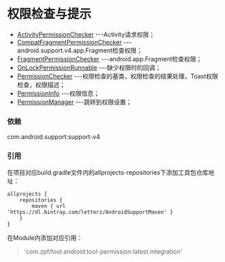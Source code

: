 权限检查与提示
=========
* [ActivityPermissionChecker](./src/main/java/com/zpf/tool/permission/ActivityPermissionChecker.java)
---Activity请求权限；
* [CompatFragmentPermissionChecker](./src/main/java/com/zpf/tool/permission/CompatFragmentPermissionChecker.java)
---android.support.v4.app.Fragment检查权限；
* [FragmentPermissionChecker](./src/main/java/com/zpf/tool/permission/FragmentPermissionChecker.java)
---android.app.Fragment检查权限；
* [OnLockPermissionRunnable](./src/main/java/com/zpf/tool/permission/OnLockPermissionRunnable.java)
---缺少权限时的回调；
* [PermissionChecker](./src/main/java/com/zpf/tool/permission/PermissionChecker.java)
---权限检查的基类，权限检查的结果处理，Toast权限检查，权限描述；
* [PermissionInfo](./src/main/java/com/zpf/tool/permission/PermissionInfo.java)
---权限信息；
* [PermissionManager](./src/main/java/com/zpf/tool/permission/PermissionManager.java)
---跳转到权限设置；

### 依赖
com.android.support:support-v4
### 引用
在项目对应build.gradle文件内的allprojects-repositories下添加工具包仓库地址：
``````
allprojects {
    repositories {
        maven { url 'https://dl.bintray.com/letterz/AndroidSupportMaven' }
    }
}
``````
在Module内添加对应引用：
>'com.zpf/tool.android:tool-permission:latest.integration'